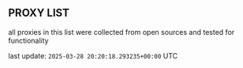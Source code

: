 ## PROXY LIST

all proxies in this list were collected from open sources and tested for functionality

last update: `2025-03-28 20:20:18.293235+00:00` UTC